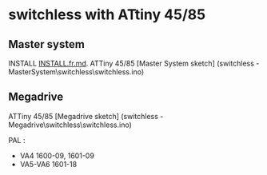 # switchless with ATtiny 45/85

## Master system
INSTALL [INSTALL.fr.md](INSTALL.fr.md).
ATTiny 45/85 [Master System sketch] (switchless - MasterSystem\switchless\switchless.ino)

## Megadrive
ATTiny 45/85 [Megadrive sketch] (switchless - Megadrive\switchless\switchless.ino)

PAL :
- VA4 1600-09, 1601-09
- VA5-VA6 1601-18
